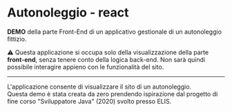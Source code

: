 # Autonoleggio - react

**DEMO** della parte Front-End di un applicativo gestionale di un autonoleggio fittizio.


⚠️ Questa applicazione si occupa solo della visualizzazione della parte **front-end**, senza tenere conto della logica back-end. Non sarà quindi possibile interagire appieno con le funzionalità del sito.

-----

L'applicazione consente di visualizzare il sito di un autonoleggio.  
Questa demo è stata creata da zero prendendo ispirazione dal progetto di fine corso "Sviluppatore Java" (2020) svolto presso ELIS.  
